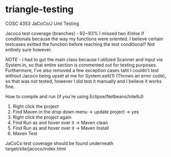 # triangle-testing
COSC 4353 JaCoCo/J Unit Testing

Jacoco test coverage (branches) - 92~93% I missed two if/else if conditionals because the way my functions were oriented. I believe certain testcases exitted the function before reaching the test conditional? Not entirely sure however.

*NOTE* - I had to gut the main class because I utilized Scanner and input via System.in, so that entire section is commented out for testing purposes. Furthermore, I've also removed a few exception cases taht I couldn't test without Jacoco being upset at me for System.exit(1) (Throws an error code), so that was not tested, however I did test it manually and I believe it works fine.

How to compile and run (if you're using Eclipse/Netbeans/IntelliJ)
1) Right click the project
2) Find Maven in the drop down menu -> update project -> yes
3) Right click the project again
4) Find Run as and hover over it -> Maven clean
5) Find Run as and hover over it -> Maven Install
6) Maven Test

JaCoCo test coverage should be found underneath target/site/jacoco/index.html
